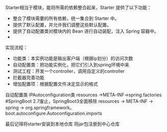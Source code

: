 Starter相当于模块，能将所需的依赖整合起来，Starter 提供了以下功能：
- 整合了模块需要的所有依赖，统一集合到 Starter 中。
- 提供了默认配置，并允许我们调整这些默认配置。
- 提供了自动配置类对模块内的 Bean 进行自动装配，注入 Spring 容器中。
- 
实现流程：
- 功能类：本实例功能是输出客户端（根据ip划分）的访问次数
- 自动配置类：把功能实例化，把它们引入到spring环境中来
- 测试工程：开发一个controller，调用自定义的controller
- 拦截器完善功能
- 增加配置项：根据配置文件决定显示的格式

自动配置类
IPAutoconfiguration类
resources ->META-INF->spring.factories  #SpringBoot 2.7废止，SpringBoot3全面移除
resources -> META-INF -> spring -> org.springframework。boot.autoconfigure.Autoconfiguration.imports

最后记得将starter安装到本地仓库
将jar包注册到中心仓库
